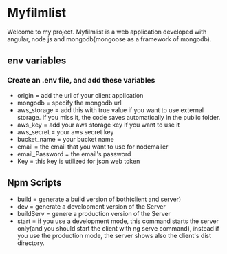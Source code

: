 # Myfilmlist

Welcome to my project. Myfilmlist is a web application developed with angular, node js and mongodb(mongoose as a framework of mongodb).

## env variables

### Create an .env file, and add these variables

* origin = add the url of your client application
* mongodb = specify the mongodb url
* aws_storage = add this with true value if you want to use external storage. If you miss it, the code saves automatically in the public folder.
* aws_key = add your aws storage key if you want to use it
* aws_secret = your aws secret key
* bucket_name = your bucket name
* email = the email that you want to use for nodemailer
* email_Password = the email's password
* Key = this key is utilized for json web token

## Npm Scripts
* build = generate a build version of both(client and server)
* dev = generate a development version of the Server
* buildServ = genere a production version of the Server
* start = if you use a development mode, this command starts the server only(and you should start the client with ng serve command), instead if you use the production mode,
the server shows also the client's dist directory.
